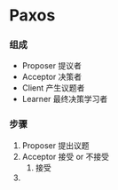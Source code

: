 # Paxos

### 组成

* Proposer 提议者
* Acceptor 决策者
* Client       产生议题者
* Learner    最终决策学习者

### 步骤

1. Proposer 提出议题
2. Acceptor 接受 or 不接受
   1. 接受
3. 
